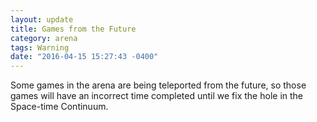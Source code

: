 ```yaml
---
layout: update
title: Games from the Future
category: arena
tags: Warning
date: "2016-04-15 15:27:43 -0400"
---
```


Some games in the arena are being teleported from the future, so those games will have an incorrect time completed until we fix the hole in the Space-time Continuum.

